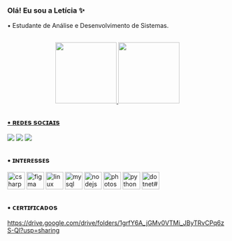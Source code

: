 
### Olá! Eu sou a Letícia ✨
 • Estudante de Análise e Desenvolvimento de Sistemas. 

##
<div align="center">
  <a href="https://github.com/leticiazooe">
  <img height="140em" src="https://github-readme-stats.vercel.app/api?username=leticiazooe&show_icons=true&theme=dracula&include_all_commits=true&count_private=true"/>
  <img height="140em" src="https://github-readme-stats.vercel.app/api/top-langs/?username=leticiazooe&layout=compact&langs_count=7&theme=dracula"/>


</div>
 
##
### • ʀᴇᴅᴇs sᴏᴄɪᴀɪs

<a href="https://www.linkedin.com/in/leticiazooe/" target="_blank"><img src="https://img.shields.io/badge/LinkedIn-0077B5?style=for-the-badge&logo=linkedin&logoColor=white" target="_blank"></a> 
<a href="https://www.instagram.com/leticiazooe/" target="_blank"><img src="https://img.shields.io/badge/Instagram-E4405F?style=for-the-badge&logo=instagram&logoColor=white" target="_blank"></a> 
<a href="https://www.facebook.com/profile.php?id=100077759297065" target="_blank"><img src="https://img.shields.io/badge/Facebook-1877F2?style=for-the-badge&logo=facebook&logoColor=white" target="_blank"></a> 
##

##
### • ɪɴᴛᴇʀᴇssᴇs
 <img align="center" alt="csharp" height="40" width="40" src="https://cdn.jsdelivr.net/gh/devicons/devicon/icons/csharp/csharp-original.svg" />
 <img align="center" alt="figma" height="40" width="40" src="https://cdn.jsdelivr.net/gh/devicons/devicon/icons/figma/figma-original.svg" />
 <img align="center" alt="linux" height="40" width="40" src="https://cdn.jsdelivr.net/gh/devicons/devicon/icons/linux/linux-original.svg" />
 <img align="center" alt="mysql" height="40" width="40" src="https://cdn.jsdelivr.net/gh/devicons/devicon/icons/mysql/mysql-original.svg" />
 <img align="center" alt="nodejs#" height="40" width="40"  src="https://cdn.jsdelivr.net/gh/devicons/devicon/icons/nodejs/nodejs-original.svg" />
 <img align="center" alt="photoshop" height="40" width="40" src="https://cdn.jsdelivr.net/gh/devicons/devicon/icons/photoshop/photoshop-plain.svg" />
 <img align="center" alt="python" height="40" width="40" src="https://cdn.jsdelivr.net/gh/devicons/devicon/icons/python/python-original-wordmark.svg" />
 <img align="center" alt="dotnet#" height="40" width="40" src="https://cdn.jsdelivr.net/gh/devicons/devicon/icons/dotnetcore/dotnetcore-original.svg" />

##
### • ᴄᴇʀᴛɪғɪᴄᴀᴅᴏs
https://drive.google.com/drive/folders/1grfY6A_jGMv0VTMi_JByTRvCPq6zS-Ql?usp=sharing

          



          
  

 
</div>


 
          
